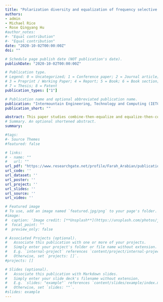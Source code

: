 ```yaml
---
title: "Polarization diversity and equalization of frequency selective channels in telemetry environment for 16APSK"
authors:
- admin
- Michael Rice
- Rose Qingyang Hu
#author_notes:
#- "Equal contribution"
#- "Equal contribution"
date: "2020-10-02T00:00:00Z"
doi: ""

# Schedule page publish date (NOT publication's date).
publishDate: "2020-10-02T00:00:00Z"

# Publication type.
# Legend: 0 = Uncategorized; 1 = Conference paper; 2 = Journal article;
# 3 = Preprint / Working Paper; 4 = Report; 5 = Book; 6 = Book section;
# 7 = Thesis; 8 = Patent
publication_types: ["1"]

# Publication name and optional abbreviated publication name.
publication: "Intermountain Engineering, Technology and Computing (IETC)"
publication_short: ""

abstract: This paper studies combine-then-equalize and equalize-then-combine receiver architectures in a multicarrier scenario motivated by 5G cellular systems. The BER performance of these two receiver architectures with polarization diversity is compared. The results show that the combine-then-equalize approach better exploits the inherent diversity in the system. 
# Summary. An optional shortened abstract.
summary:

#tags:
#- Source Themes
#featured: false

# links:
# - name: ""
#   url: ""
url_pdf: "https://www.researchgate.net/profile/Farah_Arabian/publication/345990563_Who%27s_On_First_In_5G_Mobile_Networks_Equalizers_or_Polarization_Diversity_Combiners/links/5fb4aab3299bf10c3689c01d/Whos-On-First-In-5G-Mobile-Networks-Equalizers-or-Polarization-Diversity-Combiners.pdf"
url_code: ''
url_dataset: ''
url_poster: ''
url_project: ''
url_slides: ''
url_source: ''
url_video: ''

# Featured image
# To use, add an image named `featured.jpg/png` to your page's folder. 
#image:
#  caption: 'Image credit: [**Unsplash**](https://unsplash.com/photos/jdD8gXaTZsc)'
#  focal_point: ""
#  preview_only: false

# Associated Projects (optional).
#   Associate this publication with one or more of your projects.
#   Simply enter your project's folder or file name without extension.
#   E.g. `internal-project` references `content/project/internal-project/index.md`.
#   Otherwise, set `projects: []`.
#projects: []

# Slides (optional).
#   Associate this publication with Markdown slides.
#   Simply enter your slide deck's filename without extension.
#   E.g. `slides: "example"` references `content/slides/example/index.md`.
#   Otherwise, set `slides: ""`.
#slides: example
---
```

